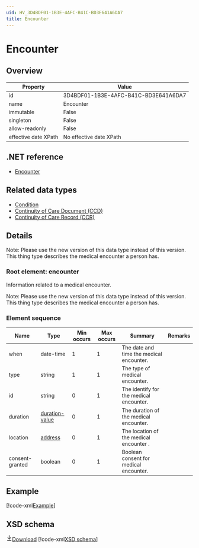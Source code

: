 ```yaml
---
uid: HV_3D4BDF01-1B3E-4AFC-B41C-BD3E641A6DA7
title: Encounter
---
```


# Encounter

## Overview

Property|Value
---|---
id|3D4BDF01-1B3E-4AFC-B41C-BD3E641A6DA7
name|Encounter
immutable|False
singleton|False
allow-readonly|False
effective date XPath|No effective date XPath

## .NET reference
- [Encounter](https://go.microsoft.com/fwlink/?LinkID=136116)

## Related data types

- [Condition](xref:HV_7ea7a1f9-880b-4bd4-b593-f5660f20eda8)
- [Continuity of Care Document (CCD)](xref:HV_9c48a2b8-952c-4f5a-935d-f3292326bf54)
- [Continuity of Care Record (CCR)](xref:HV_1e1ccbfc-a55d-4d91-8940-fa2fbf73c195)

## Details
Note: Please use the new version of this data type instead of this version. <br /> This thing type describes the medical encounter a person has.

<a name='encounter'></a>

### Root element: encounter

Information related to a medical encounter.

Note: Please use the new version of this data type instead of this version. <br /> This thing type describes the medical encounter a person has.

### Element sequence

Name|Type|Min occurs|Max occurs|Summary|Remarks
---|---|---|---|---|---
when|date-time|1|1|The date and time the medical encounter.|
type|string|1|1|The type of medical encounter.|
id|string|0|1|The identify for the medical encounter.|
duration|[duration-value](xref:HV_3e730686-781f-4616-aa0d-817bba8eb141#duration-value)|0|1|The duration of the medical encounter.|
location|[address](xref:HV_3e730686-781f-4616-aa0d-817bba8eb141#address)|0|1|The location of the medical encounter .|
consent-granted|boolean|0|1|Boolean consent for medical encounter.|

## Example
[!code-xml[Example](sample-xml/3D4BDF01-1B3E-4AFC-B41C-BD3E641A6DA7.xml)]

## XSD schema
[![Download](/healthvault/images/download.png)Download](xsd/encounter-old.xsd)
[!code-xml[XSD schema](xsd/encounter-old.xsd)]
